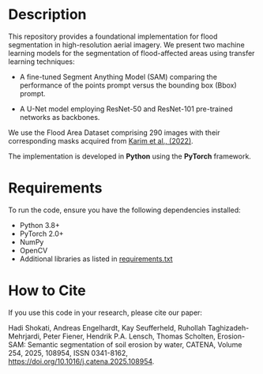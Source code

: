 
# Description
This repository provides a foundational implementation for flood segmentation in high-resolution aerial imagery.  We present two machine learning models for the segmentation of flood-affected areas using transfer learning techniques: 

* A fine-tuned Segment Anything Model (SAM) comparing the performance of the points prompt versus the bounding box (Bbox) prompt.
   
* A U-Net model employing ResNet-50 and ResNet-101 pre-trained networks as backbones.
   
We use the Flood Area Dataset comprising 290 images with their corresponding masks acquired from [Karim et al., (2022)](https://www.kaggle.com/datasets/faizalkarim/flood-area-segmentation).

The implementation is developed in **Python** using the **PyTorch** framework.

# Requirements
To run the code, ensure you have the following dependencies installed:

* Python 3.8+
* PyTorch 2.0+
* NumPy
* OpenCV
* Additional libraries as listed in [requirements.txt](https://github.com/hadi1994shokati/Flood-segmentation/blob/main/requirements.txt)


# How to Cite
If you use this code in your research, please cite our paper:

Hadi Shokati, Andreas Engelhardt, Kay Seufferheld, Ruhollah Taghizadeh-Mehrjardi, Peter Fiener, Hendrik P.A. Lensch, Thomas Scholten,
Erosion-SAM: Semantic segmentation of soil erosion by water,
CATENA,
Volume 254,
2025,
108954,
ISSN 0341-8162,
https://doi.org/10.1016/j.catena.2025.108954.

